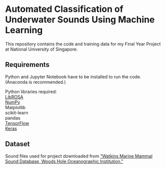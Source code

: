 # Automated Classification of Underwater Sounds Using Machine Learning

This repository contains the code and training data for my Final Year Project at National University of Singapore.

## Requirements

Python and Jupyter Notebook have to be installed to run the code. (Anaconda is recommended.)  
  
Python libraries required:  
[LibROSA](https://librosa.github.io/librosa/install.html)  
[NumPy](https://scipy.org/install.html)  
Matplotlib  
scikit-learn  
pandas  
[TensorFlow](https://www.tensorflow.org/install/)  
[Keras](https://keras.io/#installation)  

## Dataset

Sound files used for project downloaded from [“Watkins Marine Mammal Sound Database, Woods Hole Oceanographic Institution.”](https://cis.whoi.edu/science/B/whalesounds/index.cfm)
